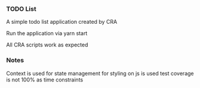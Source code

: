### TODO List
A simple todo list application created by CRA

Run the application via yarn start

All CRA scripts work as expected

### Notes
Context is used for state management
for styling on js is used
test coverage is not 100% as time constraints
